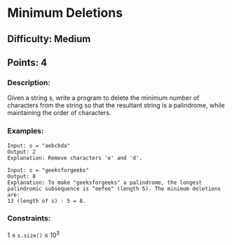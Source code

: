 # Minimum Deletions
## Difficulty: Medium
## Points: 4
### Description:
Given a string s, write a program to delete the minimum number of characters from the string so that the resultant string is a palindrome, while maintaining the order of characters.

### Examples:
```
Input: s = "aebcbda"
Output: 2
Explanation: Remove characters 'e' and 'd'.
```
```
Input: s = "geeksforgeeks"
Output: 8
Explanation: To make "geeksforgeeks" a palindrome, the longest palindromic subsequence is "eefee" (length 5). The minimum deletions are:
13 (length of s) - 5 = 8.
```

### Constraints:
1 ≤ `s.size()` ≤ 10<sup>3</sup>